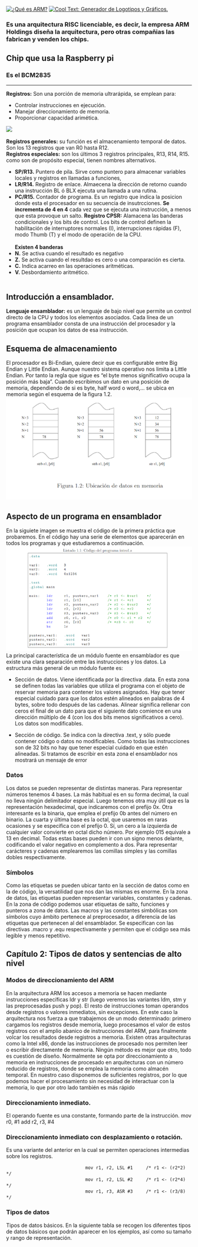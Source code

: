 <a href="https://es.cooltext.com"><img src="https://images.cooltext.com/5476099.png" width="261" height="65" alt="¿Qué es ARM?" /></a>
<a href="http://es.cooltext.com" target="_top"><img src="https://cooltext.com/images/ct_pixel.gif" width="80" height="15" alt="Cool Text: Generador de Logotipos y Gráficos." border="0" /></a>
<br>
### Es una arquitectura RISC licenciable, es decir, la empresa ARM Holdings diseña la arquitectura, pero otras compañias las fabrican y venden los chips.
## Chip que usa la Raspberry pi
### Es el BCM2835

--------------------------------------------
**Registros:** Son una porción de memoria ultrarápida, se emplean para:
* Controlar instrucciones en ejecución.
* Manejar direccionamiento de memoria.
* Proporcionar capacidad arimética.

<img src="https://scontent.ftij1-1.fna.fbcdn.net/v/t1.0-0/p180x540/123103296_1234664046905849_4487772967957974685_n.jpg?_nc_cat=105&ccb=2&_nc_sid=730e14&_nc_eui2=AeFcN6hLinz0qclqY_KoB9ZSAlUWBILn9yECVRYEguf3IQSHsnKhvhBfoB3cy0_x1REOjK5iULZgMLm0ELWppunt&_nc_ohc=YfIIy4Xgr20AX8j_68G&_nc_ht=scontent.ftij1-1.fna&tp=6&oh=2f4b9af8f221c8f3be4793b3294e3e33&oe=5FBD7C7B">

**Registros generales:** su función es el almacenamiento temporal de datos. Son los 13 registros que van R0 hasta R12.<br>
**Registros especiales:** son los últimos 3 registros principales, R13, R14, R15. como son de propósito especial, tienen nombres alternativos.
- **SP/R13.** Puntero de pila. Sirve como puntero para almacenar variables locales y registros en llamadas a funciones,
- **LR/R14.** Registro de enlace. Almaecena la dirección de retorno cuando una instrucción BL ó BLX ejecuta una llamada a una rutina.
- **PC/R15.** Contador de programa. Es un registro que indica la posicion donde esta el procesador en su secuencia de insutrcciones. **Se incrementa de 4 en 4** cada vez que se ejecuta una instrucción, a menos que esta provoque un salto.
**Registro CPSR:** Alamacena las banderas condicionales y los bits de control. Los bits de control definen la habilitación de interruptores normales (I), interrupciones rápidas (F), modo Thumb (T) y el modo de operación de la CPU.<br><br>
**Existen 4 banderas**
- **N.** Se activa cuando el resultado es negativo
- **Z.** Se activa cuando el resultdao es cero o una comparación es cierta.
- **C.** Indica acarreo en las operaciones aritméticas.
- **V.** Desbordamiento aritmético.<br><br>

## Introducción a ensamblador.
**Lenguaje ensamblador:** es un lenguaje de bajo nivel que permite un control directo de la CPU y todos los elementos asociados. Cada línea de un programa ensamblador consta de una instrucción del procesador y la posición que ocupan los datos de esa instrucción.

## Esquema de almacenamiento
El procesador es Bi-Endian, quiere decir que es configurable entre Big Endian y Little Endian. Aunque nuestro sistema operativo nos limita a Little Endian. Por tanto la regla que sigue es “el byte menos significativo ocupa la posición más baja”. Cuando escribimos un dato en una posición de memoria, dependiendo de si es byte, half word o word,... se ubica en memoria según el esquema de la figura 1.2.<br>
<img src="https://raw.githubusercontent.com/EduardoWhite/Interfaz/main/Captura.PNG"><br>
## Aspecto de un programa en ensamblador
En la siguiete imagen se muestra el código de la primera práctica que probaremos. En el código hay una serie de elementos que aparecerán en todos los programas y que estudiaremos a continuación.<br>
<img src="https://raw.githubusercontent.com/EduardoWhite/Interfaz/main/codigo.png"><br>
La principal característica de un módulo fuente en ensamblador es que existe una clara separación entre las instrucciones y los datos. La estructura más general de un módulo fuente es:

* Sección de datos. Viene identificada por la directiva .data. En esta zona se definen todas las variables que utiliza el programa con el objeto de reservar memoria para contener los valores asignados. Hay que tener especial cuidado para que los datos estén alineados en palabras de 4 bytes, sobre todo después de las cadenas. Alinear significa rellenar con ceros el final de un dato para que el siguiente dato comience en una dirección múltiplo de 4 (con los dos bits menos significativos a cero). Los datos son modificables.

* Sección de código. Se indica con la directiva .text, y sólo puede contener código o datos no modificables. Como todas las instrucciones son de 32 bits no hay que tener especial cuidado en que estén alineadas. Si tratamos de escribir en esta zona el ensamblador nos mostrará un mensaje de error

### Datos
Los datos se pueden representar de distintas maneras. Para representar números tenemos 4 bases. La más habitual es en su forma decimal, la cual no lleva ningún delimitador especial. Luego tenemos otra muy útil que es la representación hexadecimal, que indicaremos con el prefijo 0x. Otra interesante es la binaria, que emplea el prefijo 0b antes del número en binario. La cuarta y última base es la octal, que usaremos en raras ocasiones y se especifica con el prefijo 0. Sí, un cero a la izquierda de cualquier valor convierte en octal dicho número. Por ejemplo 015 equivale a 13 en decimal. Todas estas bases pueden ir con un signo menos delante, codificando el valor negativo en complemento a dos. Para representar carácteres y cadenas emplearemos las comillas simples y las comillas dobles respectivamente.

### Símbolos
Como las etiquetas se pueden ubicar tanto en la sección de datos como en la de código, la versatilidad que nos dan las mismas es enorme. En la zona de datos, las etiquetas pueden representar variables, constantes y cadenas. En la zona de código podemos usar etiquetas de salto, funciones y punteros a zona de datos. Las macros y las constantes simbólicas son símbolos cuyo ámbito pertenece al preprocesador, a diferencia de las etiquetas que pertenecen al del ensamblador. Se especifican con las directivas .macro y .equ respectivamente y permiten que el código sea más legible y menos repetitivo.<br>
## Capítulo 2: Tipos de datos y sentencias de alto nivel
### Modos de direccionamiento del ARM
En la arquitectura ARM los accesos a memoria se hacen mediante instrucciones específicas ldr y str (luego veremos las variantes ldm, stm y las preprocesadas push y pop). El resto de instrucciones toman operandos desde registros o valores inmediatos, sin excepciones. En este caso la arquitectura nos fuerza a que trabajemos de un modo determinado: primero cargamos los registros desde memoria, luego procesamos el valor de estos registros con el amplio abanico de instrucciones del ARM, para finalmente volcar los resultados desde registros a memoria. Existen otras arquitecturas como la Intel x86, donde las instrucciones de procesado nos permiten leer o escribir directamente de memoria. Ningún método es mejor que otro, todo es cuestión de diseño. Normalmente se opta por direccionamiento a memoria en instrucciones de procesado en arquitecturas con un número reducido de registros, donde se emplea la memoria como almacén temporal. En nuestro caso disponemos de suficientes registros, por lo que podemos hacer el procesamiento sin necesidad de interactuar con la memoria, lo que por otro lado también es más rápido

### Direccionamiento inmediato. 
El operando fuente es una constante, formando parte de la instrucción.
                                                 mov r0, #1
                                                 add r2, r3, #4
### Direccionamiento inmediato con desplazamiento o rotación. 
Es una variante del anterior en la cual se permiten operaciones intermedias sobre los registros.

                                  mov r1, r2, LSL #1     /* r1 <- (r2*2) */
                                  mov r1, r2, LSL #2     /* r1 <- (r2*4) */
                                  mov r1, r3, ASR #3     /* r1 <- (r3/8) */                                                 
### Tipos de datos
Tipos de datos básicos. En la siguiente tabla se recogen los diferentes tipos de datos básicos que podrán aparecer en los ejemplos, así como su tamaño y rango de representación.

